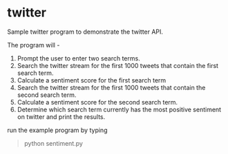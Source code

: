 # twitter
Sample twitter program to demonstrate the twitter API.

The program will -
1. Prompt the user to enter two search terms.  
2. Search the twitter stream for the first 1000 tweets that contain the first search term.  
3. Calculate a sentiment score for the first search term  
4. Search the twitter stream for the first 1000 tweets that contain the second search term.   
5. Calculate a sentiment score for the second search term.  
6. Determine which search term currently has the most positive sentiment on twitter and print the results.   

run the example program by typing

> python sentiment.py
